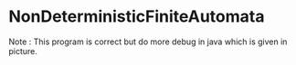 # NonDeterministicFiniteAutomata
Note : This program is correct but do more debug in java which is given in picture.
